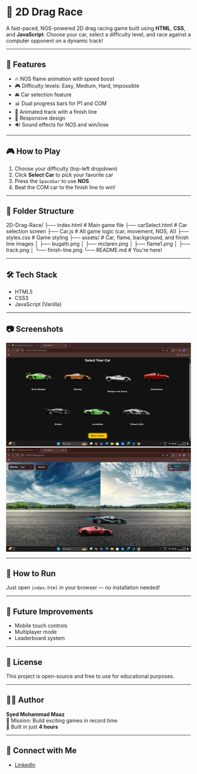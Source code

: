 # 🏁 2D Drag Race

A fast-paced, NOS-powered 2D drag racing game built using **HTML**, **CSS**, and **JavaScript**. Choose your car, select a difficulty level, and race against a computer opponent on a dynamic track!

---

## 🚗 Features

- 🔥 NOS flame animation with speed boost
- 🎮 Difficulty levels: Easy, Medium, Hard, Impossible
- 🚘 Car selection feature
- 📊 Dual progress bars for P1 and COM
- 🏁 Animated track with a finish line
- 📱 Responsive design
- 🔊 Sound effects for NOS and win/lose

---

## 🎮 How to Play

1. Choose your difficulty (top-left dropdown)
2. Click **Select Car** to pick your favorite car
3. Press the `Spacebar` to use **NOS**
4. Beat the COM car to the finish line to win!

---

## 📁 Folder Structure

2D-Drag-Race/
├── index.html # Main game file
├── carSelect.html # Car selection screen
├── Car.js # All game logic (car, movement, NOS, AI)
├── styles.css # Game styling
├── assets/ # Car, flame, background, and finish line images
│ ├── bugatti.png
│ ├── mclaren.png
│ ├── flame1.png
│ ├── track.png
│ └── finish-line.png
└── README.md # You're here!

---

## 🛠️ Tech Stack

- HTML5
- CSS3
- JavaScript (Vanilla)

---

## 📷 Screenshots

![Car Select Preview](assets/preview2.png)
![Game Preview](assets/preview1.png)


---

## 🚀 How to Run

Just open `index.html` in your browser — no installation needed!

---

## 🤖 Future Improvements

- Mobile touch controls
- Multiplayer mode
- Leaderboard system

---

## 📜 License

This project is open-source and free to use for educational purposes.

---

## 🙋‍♂️ Author

**Syed Mohammad Maaz**  
🎯 Mission: Build exciting games in record time  
📅 Built in just **4 hours**

---

## 🔗 Connect with Me

- [LinkedIn](https://www.linkedin.com/in/maaz9764/)


